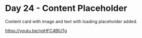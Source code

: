# Day 24 - Content Placeholder

Content card with image and text with loading placeholder added.

https://youtu.be/nqHFC4BfJTg
